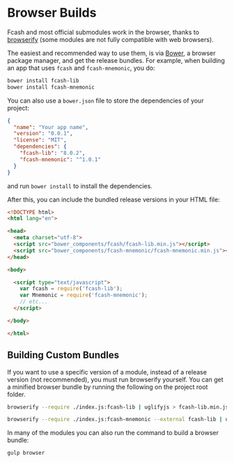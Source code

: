 # Browser Builds
Fcash and most official submodules work in the browser, thanks to [browserify](http://browserify.org/) (some modules are not fully compatible with web browsers).

The easiest and recommended way to use them, is via [Bower](http://bower.io/), a browser package manager, and get the release bundles. For example, when building an app that uses `fcash` and `fcash-mnemonic`, you do:

```sh
bower install fcash-lib
bower install fcash-mnemonic
```

You can also use a `bower.json` file to store the dependencies of your project:

```json
{
  "name": "Your app name",
  "version": "0.0.1",
  "license": "MIT",
  "dependencies": {
    "fcash-lib": "8.0.2",
    "fcash-mnemonic": "^1.0.1"
  }
}
```

and run `bower install` to install the dependencies.

After this, you can include the bundled release versions in your HTML file:

```html
<!DOCTYPE html>
<html lang="en">

<head>
  <meta charset="utf-8">
  <script src="bower_components/fcash/fcash-lib.min.js"></script>
  <script src="bower_components/fcash-mnemonic/fcash-mnemonic.min.js"></script>
</head>

<body>

  <script type="text/javascript">
    var fcash = require('fcash-lib');
    var Mnemonic = require('fcash-mnemonic');
    // etc...
  </script>

</body>

</html>
```

## Building Custom Bundles
If you want to use a specific version of a module, instead of a release version (not recommended), you must run browserify yourself.  You can get a minified browser bundle by running the following on the project root folder.

```sh
browserify --require ./index.js:fcash-lib | uglifyjs > fcash-lib.min.js
```

```sh
browserify --require ./index.js:fcash-mnemonic --external fcash-lib | uglifyjs > fcash-mnemonic.min.js
```

In many of the modules you can also run the command to build a browser bundle:
```sh
gulp browser
```
